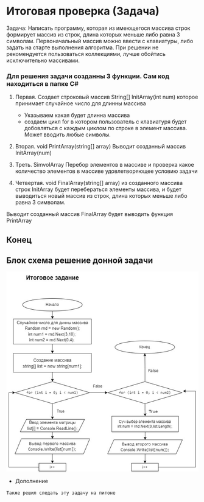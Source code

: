 # Итоговая проверка (Задача)
Задача: 
Написать программу, которая из имеющегося массива строк формирует массив из строк, 
длина которых меньше либо равна 3 символам. Первоначальный массив можно ввести с клавиатуры, 
либо задать на старте выполнения алгоритма. При решении не рекомендуется пользоваться коллекциями, 
лучше обойтись исключительно массивами.

### Для решения задачи созданны 3 функции. Сам код находиться в папке C#

1.  Первая. Создает строковый массив String[] InitArray(int num) которое принимает случайное число для длинны массива
    * Указываем какая будет длинна массива
    * создаем цикл for  в котором пользователь с клавиатуря будет добовляться с каждым циклом по строке в элемент массива. Может вводить любые символы.

2. Вторая. void PrintArray(string[] array) Выводит созданный массив InitArray(num)

3. Треть. SimvolArray Перебор элементов в массиве и проверка какое количество элементов в массиве удовлетворяющее условию задачи

4. Четвертая. void FinalArray(string[] array) из созданного массива строк InitArray будет перебераться элементы массива, и  будет выводиться новый массив из строк, длина которых меньше либо равна 3 символам. 

Выводит созданный массив FinalArray будет выводить функция PrintArray

## Конец


## Блок схема решение донной задачи

![БлокСхема](ProjectDiagram.jpg)


* Дополнение
```sh
Также решил следать эту задачу на питоне
```
